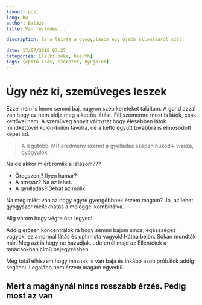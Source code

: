 ```yaml
---
layout: post
lang: hu
author: Balázs
title: Van fejlődés...

discription: Ez a leírás a gyógyulásom egy újabb állomásáról szól.

date: 17/07/2015 07:27
categories: [lelki béke, health]
tags: [építő írás, szeretet, nyugalom]
---
```

# Úgy néz ki, szemüveges leszek

Ezzel nem is lenne semmi baj, nagyon szép kereteket találtam. A gond azzal van hogy ez nem oldja meg a kettős látást. Fél szememre most is látok, csak kettővel nem. A szemüveg annyit változtat hogy élesebben látok mindkettővel külön-külön távolra, de a kettő együtt továbbra is elmosódott képet ad.

> A legutóbbi MR eredmény szerint a gyulladás szépen húzódik vissza, gyógyulok.

Na de akkor miért romlik a látásom???

- Öregszem? Ilyen hamar?
- A stressz? Na az lehet.
- A gyulladás? Dehát az múlik.

Na meg miért van az hogy egyre gyengébbnek érzem magam? Jó, az lehet gyógyszer mellékhatás a meleggel kombinálva.

Alig várom hogy végre ősz legyen!

Addig erősen koncentrálok rá hogy semmi bajom sincs, egészséges vagyok, ez a normál látás és optimista vagyok! Hátha bejön. Sokan mondták már. Meg azt is hogy ne hazudjak... de erről majd az Ellentétek a tanácsokban című bejegyzésben

Meg totál elhiszem hogy másnak is van baja és inkább azon próbálok addig segíteni. Legalább nem érzem magam egyedül.

## Mert a magánynál nincs rosszabb érzés. Pedig most az van